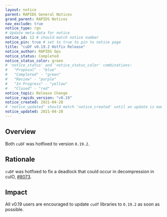 ```yaml
---
layout: notice
parent: RAPIDS General Notices
grand_parent: RAPIDS Notices
nav_exclude: true
notice_type: rgn
# Update meta-data for notice
notice_id: 12 # should match notice number
notice_pin: true # set to true to pin to notice page
title: "cuDF v0.19.2 Hotfix Release"
notice_author: RAPIDS Ops
notice_status: Completed
notice_status_color: green
# 'notice_status' and 'notice_status_color' combinations:
#   "Proposal" - "blue"
#   "Completed" - "green"
#   "Review" - "purple"
#   "In Progress" - "yellow"
#   "Closed" - "red"
notice_topic: Release Change
notice_rapids_version: "v0.19"
notice_created: 2021-04-28
# 'notice_updated' should match 'notice_created' until an update is made
notice_updated: 2021-04-28
---
```


## Overview

Both `cuDF` was hotfixed to version `0.19.2`.

## Rationale

`cuDF` was hotfixed to fix a deadlock that could occur in decompression in cuIO, [#8073](https://github.com/rapidsai/cudf/pull/8073).

## Impact

All v0.19 users are encouraged to update `cudf` libraries to `0.19.2` as soon as possible.
